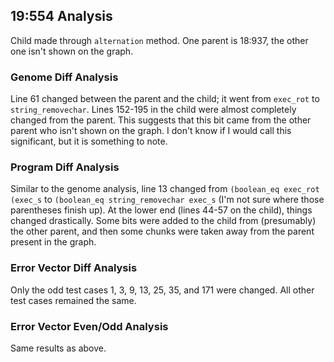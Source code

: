 ## 19:554 Analysis

Child made through `alternation` method. One parent is 18:937, the other one isn't shown on the graph.

### Genome Diff Analysis
Line 61 changed between the parent and the child; it went from `exec_rot` to `string_removechar`. Lines 152-195 in the child were almost completely changed from the parent. This suggests that this bit came from the other parent who isn't shown on the graph. I don't know if I would call this significant, but it is something to note.

### Program Diff Analysis
Similar to the genome analysis, line 13 changed from `(boolean_eq exec_rot (exec_s` to `(boolean_eq string_removechar exec_s` (I'm not sure where those parentheses finish up). At the lower end (lines 44-57 on the child), things changed drastically. Some bits were added to the child from (presumably) the other parent, and then some chunks were taken away from the parent present in the graph.

### Error Vector Diff Analysis
Only the odd test cases 1, 3, 9, 13, 25, 35, and 171 were changed. All other test cases remained the same.

### Error Vector Even/Odd Analysis
Same results as above.

